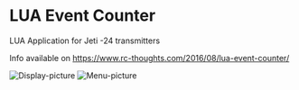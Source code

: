 # LUA Event Counter
LUA Application for Jeti -24 transmitters 

Info available on https://www.rc-thoughts.com/2016/08/lua-event-counter/

![Display-picture](https://www.rc-thoughts.com/wp-content/uploads/2016/08/rc-thoughts_tools_308.png) ![Menu-picture](https://www.rc-thoughts.com/wp-content/uploads/2016/08/rc-thoughts_tools_313.png)

